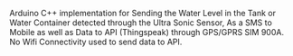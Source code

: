 Arduino C++ implementation for Sending the Water Level in the Tank or Water Container detected through the Ultra Sonic Sensor,
As a SMS to Mobile as well as Data to API (Thingspeak) through GPS/GPRS SIM 900A.
No Wifi Connectivity used to send data to API.
